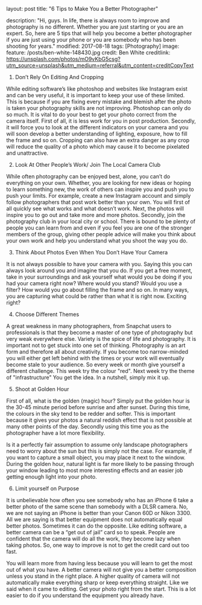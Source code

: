 layout: post
title: "6 Tips to Make You a Better Photographer"

description: "Hi, guys. In life, there is always room to improve and photography is no different. Whether you are just starting or you are an expert. So, here are 5 tips that will help you become a better photographer if you are just using your phone or you are somebody who has been shooting for years."
modified: 2017-08-18
tags: [Photography]
image:
  feature: /posts/ben-white-148430.jpg
  credit: Ben White
  creditlink: https://unsplash.com/photos/mO9vKbG5csg?utm_source=unsplash&utm_medium=referral&utm_content=creditCopyText 
  
  1.    Don’t Rely On Editing And Cropping

While editing software’s like photoshop and websites like Instagram exist and can be very useful, it is important to keep your use of these limited. This is because if you are fixing every mistake and blemish after the photo is taken your photography skills are not improving. Photoshop can only do so much. It is vital to do your best to get your photo correct from the camera itself. First of all, it is less work for you in post production. Secondly, it will force you to look at the different indicators on your camera and you will soon develop a better understanding of lighting, exposure, how to fill the frame and so on. Cropping can also have an extra danger as any crop will reduce the quality of a photo which may cause it to become pixelated and unattractive. 

 

2.    Look At Other People’s Work/ Join The Local Camera Club 

While often photography can be enjoyed best, alone, you can’t do everything on your own. Whether, you are looking for new ideas or hoping to learn something new, the work of others can inspire you and push you to push your limits. For example, create a new Instagram account and simply follow photographers that post work better than your own. You will first of all quickly see what works and what doesn’t work. Next, the photos will inspire you to go out and take more and more photos. Secondly, join the photography club in your local city or school. There is bound to be plenty of people you can learn from and even if you feel you are one of the stronger members of the group, giving other people advice will make you think about your own work and help you understand what you shoot the way you do. 

 

3.    Think About Photos Even When You Don’t Have Your Camera

It is not always possible to have your camera with you. Saying this you can always look around you and imagine that you do. If you get a free moment, take in your surroundings and ask yourself what would you be doing if you had your camera right now? Where would you stand? Would you use a filter? How would you go about filling the frame and so on. In many ways, you are capturing what could be rather than what it is right now. Exciting right?

 

4.    Choose Different Themes 


A great weakness in many photographers, from Snapchat users to professionals is that they become a master of one type of photography but very weak everywhere else. Variety is the spice of life and photography. It is important not to get stuck into one set of thinking. Photography is an art form and therefore all about creativity. If you become too narrow-minded you will either get left behind with the times or your work will eventually become stale to your audience. So every week or month give yourself a different challenge. This week try the colour "red". Next week try the theme of "infrastructure" You get the idea. In a nutshell, simply mix it up. 


5.    Shoot at Golden Hour 


First of all, what is the golden (magic) hour? Simply put the golden hour is the 30-45 minute period before sunrise and after sunset. During this time, the colours in the sky tend to be redder and softer. This is important because it gives your photos a natural reddish effect that is not possible at many other points of the day. Secondly using this time you as the photographer have a lot more flexibility. 

Is it a perfectly fair assumption to assume only landscape photographers need to worry about the sun but this is simply not the case.  For example, if you want to capture a small object, you may place it next to the window. During the golden hour, natural light is far more likely to be passing through your window leading to most more interesting effects and an easier job getting enough light into your photo. 

 

6.    Limit yourself on Purpose 

 

It is unbelievable how often you see somebody who has an iPhone 6 take a better photo of the same scene than somebody with a DLSR camera. No, we are not saying an iPhone is better than your Canon 60D or Nikon 3300. All we are saying is that better equipment does not automatically equal better photos. Sometimes it can do the opposite. Like editing software, a better camera can be a “get out of jail” card so to speak. People are confident that the camera will do all the work, they become lazy when taking photos. So, one way to improve is not to get the credit card out too fast. 

You will learn more from having less because you will learn to get the most out of what you have. A better camera will not give you a better composition unless you stand in the right place. A higher quality of camera will not automatically make everything sharp or keep everything straight. Like we said when it came to editing. Get your photo right from the start. This is a lot easier to do if you understand the equipment you already have. 
